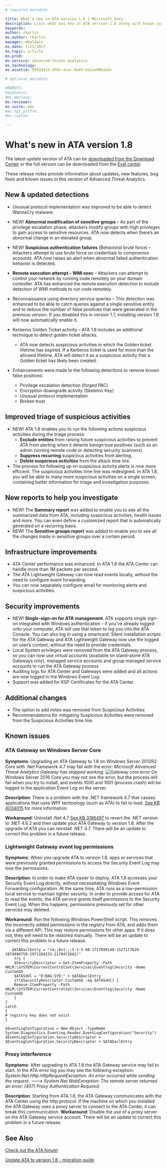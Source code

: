```yaml
---
# required metadata

title: What's new in ATA version 1.8 | Microsoft Docs
description: Lists what was new in ATA version 1.8 along with known issues
keywords:
author: rkarlin
ms.author: rkarlin
manager: mbaldwin
ms.date: 7/21/2017
ms.topic: article
ms.prod:
ms.service: advanced-threat-analytics
ms.technology:
ms.assetid: 9592d413-df0e-4cec-8e03-be1ae00ba5dc

# optional metadata

#ROBOTS:
#audience:
#ms.devlang:
ms.reviewer: 
ms.suite: ems
#ms.tgt_pltfrm:
#ms.custom:

---
```


# What's new in ATA version 1.8

The latest update version of ATA can be [downloaded from the Download Center](https://www.microsoft.com/download/details.aspx?id=55536)  or the full version can be downloaded from the [Eval center](http://www.microsoft.com/evalcenter/evaluate-microsoft-advanced-threat-analytics).

These release notes provide information about updates, new features, bug fixes and known issues in this version of Advanced Threat Analytics.



## New & updated detections

- Unusual protocol implementation was improved to be able to detect WannaCry malware.

- NEW! **Abnormal modification of sensitive groups**  – As part of the privilege escalation phase, attackers modify groups with high privileges to gain access to sensitive resources. ATA now detects when there’s an abnormal change in an elevated group.
- NEW! **Suspicious authentication failures** (Behavioral brute force) – Attackers attempt to use brute force on credentials to compromise accounts. ATA now raises an alert when abnormal failed authentication behavior is detected.   

- **Remote execution attempt – WMI exec**  - Attackers can attempt to control your network by running code remotely on your domain controller. ATA has enhanced the remote execution detection to include detection of WMI methods to run code remotely.

- Reconnaissance using directory service queries – This detection was enhanced to be able to catch queries against a single sensitive entity and to reduce the number of false positives that were generated in the previous version. If you disabled this in version 1.7, installing version 1.8 will now automatically enable it.

- Kerberos Golden Ticket activity – ATA 1.8 includes an additional technique to detect golden ticket attacks.
    - ATA now detects suspicious activities in which the Golden ticket lifetime has expired. If a Kerberos ticket is used for more than the allowed lifetime, ATA will detect it as a suspicious activity that a Golden ticket has likely been created.
- Enhancements were made to the following detections to remove known false positives:  
    - Privilege escalation detection  (forged PAC) 
    - Encryption downgrade activity (Skeleton Key)
    - Unusual protocol implementation
    - Broken trust

## Improved triage of suspicious activities

-	NEW! ATA 1.8 enables you to run the following actions suspicious activities during the triage process: 
    - **Exclude entities** from raising future suspicious activities to prevent ATA from alerting when it detects benign true positives (such as an admin running remote code or detecting security scanners).
    - **Suppress recurring** suspicious activities from alerting.
    - **Delete suspicious activities** from the attack time line.
-	The process for following up on suspicious activity alerts is now more efficient. The suspicious activities time line was redesigned. In ATA 1.8, you will be able to many more suspicious activities on a single screen, containing better information for triage and investigation purposes. 

## New reports to help you investigate 
-	NEW! The **Summary report** was added to enable you to see all the summarized data from ATA, including suspicious activities, health issues and more. You can even  define a customized report that is automatically generated on a recurring basis.
-	NEW! The **Sensitive groups report** was added to enable you to see all the changes made in sensitive groups over a certain period.


## Infrastructure improvements

-	ATA Center performance was enhanced. In ATA 1.8 the ATA Center can handle more than 1M packets per second.
-	The ATA Lightweight Gateway can now read events locally, without the need to configure event forwarding.
-	You can now separately configure email for monitoring alerts and suspicious activities.

## Security improvements

-	NEW! **Single-sign-on for ATA management**. ATA supports single sign-on integrated with Windows authentication - if you've already logged onto your computer, ATA will use that token to log you into the ATA Console. You can also log in using a smartcard. Silent installation scripts for the ATA Gateway and ATA Lightweight Gateway now use the logged on user’s context, without the need to provide credentials.
-	Local System privileges were removed from the ATA Gateway process, so you can now use virtual accounts (available on stand-alone ATA Gateways only), managed service accounts and group managed service accounts to run the ATA Gateway process.   
-	Auditing logs for ATA Center and Gateways were added and all actions are now logged in the Windows Event Log.
-	Support was added for KSP Certificates for the ATA Center.

## Additional changes

- The option to add notes was removed from Suspicious Activities
- Recommendations for mitigating Suspicious Activities were removed from the Suspicious Activities time line.

## Known issues

### ATA Gateway on Windows Server Core

**Symptoms**: Upgrading an ATA Gateway to 1.8 on Windows Server 2012R2 Core with .Net framework 4.7 may fail with the error: *Microsoft Advanced Threat Analytics Gateway has stopped working*. 
![Gateway core error](./media/gateway-core-error.png)
On Windows Server 2016 Core you may not see the error, but the process will fail when you try to install, and events 1000 and 1001 (process crash) will be logged in the application Event Log on the server.

**Description**: There is a problem with the .NET framework 4.7 that causes applications that uses WPF technology (such as ATA) to fail to load. [See KB 4034015](https://support.microsoft.com/help/4034015/wpf-window-can-t-be-loaded-after-you-install-the-net-framework-4-7-on) for more information. 

**Workaround**: Uninstall .Net 4.7 [See KB 3186497](https://support.microsoft.com/help/3186497/the-net-framework-4-7-offline-installer-for-windows) to revert the .NET version to .NET 4.6.2 and then update your ATA Gateway to version 1.8. After the upgrade of ATA you can reinstall .NET 4.7.  There will be an update to correct this problem in a future release.

### Lightweight Gateway event log permissions

**Symptoms**: When you upgrade ATA to version 1.8, apps or services that were previously granted permissions to access the Security Event Log may lose the permissions. 

**Description**: In order to make ATA easier to deploy, ATA 1.8 accesses your Security Event Log directly, without necessitating Windows Event Forwarding configuration. At the same time, ATA runs as a low-permission local service to maintain tighter security. In order to provide access for ATA to read the events, the ATA service grants itself permissions to the Security Event Log. When this happens, permissions previously set for other services may deleted.

**Workaround**: Run the following Windows PowerShell script. This removes the incorrectly added permissions in the registry from ATA, and adds them via a different API. This may restore permissions for other apps. If it does not, they will need to be restored manually. There will be an update to correct this problem in a future release. 

       $ATADaclEntry = "(A;;0x1;;;S-1-5-80-1717699148-1527177629-2874996750-2971184233-2178472682)"
        try {
	    $SecurityDescriptor = Get-ItemProperty -Path HKLM:\SYSTEM\CurrentControlSet\Services\Eventlog\Security -Name CustomSD
	    $ATASddl = "O:BAG:SYD:" + $ATADaclEntry 
	    if($SecurityDescriptor.CustomSD -eq $ATASddl) {
		Remove-ItemProperty -Path HKLM:\SYSTEM\CurrentControlSet\Services\Eventlog\Security -Name CustomSD
	    }
    }
    catch
    {
    # registry key does not exist
    }

    $EventLogConfiguration = New-Object -TypeName System.Diagnostics.Eventing.Reader.EventLogConfiguration("Security")
    $EventLogConfiguration.SecurityDescriptor = $EventLogConfiguration.SecurityDescriptor + $ATADaclEntry

### Proxy interference

**Symptoms**: After upgrading to ATA 1.8 the ATA Gateway service may fail to start. In the ATA error log you may see the following exception:
*System.Net.Http.HttpRequestException: An error occurred while sending the request. ---> System.Net.WebException: The remote server returned an error: (407) Proxy Authentication Required.*

**Description**: Starting from ATA 1.8, the ATA Gateway communicates with the ATA Center using the http protocol. If the machine on which you installed the ATA Gateway uses a proxy server to connect to the ATA Center, it can break this communication. 
**Workaround**: Disable the use of a proxy server on the ATA Gateway service account. There will be an update to correct this problem in a future release.


## See Also
[Check out the ATA forum!](https://social.technet.microsoft.com/Forums/security/home?forum=mata)

[Update ATA to version 1.8 - migration guide](ata-update-1.8-migration-guide.md)

